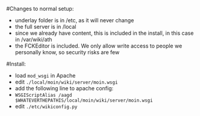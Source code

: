 
#Changes to normal setup:
 - underlay folder is in /etc, as it will never change
 - the full server is in /local
 - since we already have content, this is included in the install, in this case in /var/wiki/ath
 - the FCKEditor is included. We only allow write access to people we personally know, so security risks are few

#Install:
 - load `mod_wsgi` in Apache
 - edit `./local/moin/wiki/server/moin.wsgi`
 - add the following line to apache config:
  -  `WSGIScriptAlias /aagd $WHATEVERTHEPATHIS/local/moin/wiki/server/moin.wsgi`
 - edit `./etc/wikiconfig.py`




